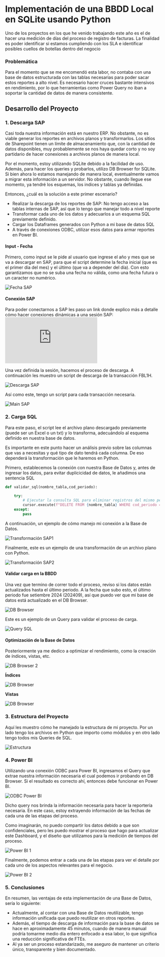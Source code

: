 # Implementación de una BBDD Local en SQLite usando Python

Uno de los proyectos en los que he venido trabajando este año es el de hacer una medición de días del proceso de registro de facturas. La finalidad es poder identificar si estamos cumpliendo con los SLA e identificar posibles cuellos de botellas dentro del negocio

### Problemática

Para el momento que se me encomendó esta labor, no contaba con una base de datos estructurada con las tablas necesarias para poder sacar estos reportes a alto nivel. Es necesario hacer cruces bastante intensivos en rendimiento, por lo que herramientas como Power Query no iban a soportar la cantidad de datos de manera consistente.

## Desarrollo del Proyecto
### 1. Descarga SAP

Casi toda nuestra información está en nuestro ERP. No obstante, no es viable generar los reportes en archivos planos y transformarlos. Los sitios de Sharepoint tienen un límite de almacenamiento que, con la cantidad de datos disponibles, muy probablemente se nos haya quedar corto y no soy partidario de hacer conexiones a archivos planos de manera local.

Por el momento, estoy utilizando SQLite debido a la facilidad de uso. Además, para hacer los queries y probarlos, utilizo DB Browser for SQLite. Si bien ahora lo estamos manejando de manera local, eventualmente vamos a migrar esta información a un servidor. No obstante, cuando llegue ese momento, ya tendré los esquemas, los indices y tablas ya definidas.

Entonces, ¿cuál es la solución a este primer escenario?

- Realizar la descarga de los reportes de SAP: No tengo acceso a las tablas internas de SAP, así que lo tengo que manejar todo a nivel reporte
- Transformar cada uno de los datos y adecuarlos a un esquema SQL previamente definido.
- Cargar los Dataframes generados con Python a mi base de datos SQL
- A través de conexiones ODBC, utilizar esos datos para armar reportes en Power BI.

#### Input - Fecha

Primero, como input se le pide al usuario que ingrese el año y mes que se va a descargar en SAP, para que el script determine la fecha inicial (que es el primer día del mes) y el último (que va a depender del día). Con esto garantizamos que no se suba una fecha no válida, como una fecha futura o un caracter  no numérico.

![Fecha SAP](/etl-accounts-payable/images/fecha_sap.jpg)

#### Conexión SAP

Para poder conectarnos a SAP les paso un link donde explico más a detalle cómo hacer conexiones dinámicas a una sesión SAP: ![Manipulación de Sesiones y Conexiones SAP](https://github.com/alessandroperales74/apc-scripting/blob/main/Conexiones_SAP.md)

Una vez definida la sesión, hacemos el proceso de descarga. A continuación les muestro un script de descarga de la transacción FBL1H.

![Descarga SAP](/etl-accounts-payable/images/descarga_sap.jpg)

Así como este, tengo un script para cada transacción necesaria.

![Main SAP](/etl-accounts-payable/images/main.jpg)

### 2. Carga SQL

Para este paso, el script lee el archivo plano descargado previamente (puede ser un Excel o un txt) y lo transforma, adecuándolo al esquema definido en nuestra base de datos.

Es importante en este punto hacer un análisis previo sobre las columnas que vas a necesitas y qué tipo de dato tendrá cada columna. De eso dependerá la transformación que le haremos en Python.

Primero, establecemos la conexión con nuestra Base de Datos y, antes de ingresar los datos, para evitar duplicicidad de datos, le añadimos una sentencia SQL

```python
def validar_sql(nombre_tabla,cod_periodo):

    try:
        # Ejecutar la consulta SQL para eliminar registros del mismo periodo y evitar duplicidad
        cursor.execute(f"DELETE FROM {nombre_tabla} WHERE cod_periodo = '{cod_periodo}'")
    except:
        pass
```

A continuación, un ejemplo de cómo manejo mi conexión a la Base de Datos.

![Transformación SAP1](/etl-accounts-payable/images/sql_transformacion.jpg)

Finalmente, este es un ejemplo de una transformación de un archivo plano con Python.

![Transformación SAP2](/etl-accounts-payable/images/transformacion_sap.jpg)

#### Validar carga en la BBDD

Una vez que termino de correr todo el proceso, reviso si los datos están actualizados hasta el último periodo. A la fecha que subo esto, el último periodo fue setiembre 2024 (202409), así que puedo ver que mi base de datos está actualizado en el DB Browser.

![DB Browser](/etl-accounts-payable/images/db-browser.jpg)

Este es un ejemplo de un Query para validar el proceso de carga.

![Query SQL](/etl-accounts-payable/images/sql_query.jpg)

#### Optimización de la Base de Datos

Posteriormente ya me dedico a optimizar el rendimiento, como la creación de índices, vistas, etc.

![DB Browser 2](/etl-accounts-payable/images/db-browser2.jpg)

**Índices**

![DB Browser](/etl-accounts-payable/images/index_sql.jpg)

**Vistas**

![DB Browser](/etl-accounts-payable/images/views_sql.jpg)

### 3. Estructura del Proyecto

Aquí les muestro cómo he manejado la estructura de mi proyecto. Por un lado tengo los archivos en Python que importo como módulos y en otro lado tengo todos mis Queries de SQL.

![Estructura](/etl-accounts-payable/images/estructura_sql.jpg)

### 4. Power BI

Utilizando una conexión ODBC para Power BI, ingresamos el Query que extrae nuestra información necesaria el cual podemos ir probando en DB Browser. Si el resultado es correcto ahí, entonces debe funcionar en Power BI.

![ODBC Power BI](/etl-accounts-payable/images/odbc_powerbi.jpg)

Dicho query nos brinda la información necesaria para hacer la reportería necesaria. En este caso, estoy extrayendo información de las fechas de cada una de las etapas del proceso.

Como imaginarán, no puedo compartir los datos debido a que son confidenciales, pero les puedo mostrar el proceso que hago para actualizar este Dashboard, y el diseño que utilizamos para la medición de tiempos del proceso.

![Power BI 1](/etl-accounts-payable/images/power-bi.png)

Finalmente, podemos entrar a cada una de las etapas para ver el detalle por cada uno de los aspectos relevantes para el negocio.

![Power BI 2](/etl-accounts-payable/images/power-bi2.jpg)

### 5. Conclusiones

En resumen, las ventajas de esta implementación de una Base de Datos, sería lo siguiente:

- Actualmente, al contar con una Base de Datos reutilizable, tengo información unificada que puedo reutilizar en otros reportes.
- Además, el tiempo de descarga de información para la base de datos se hace en aproximadamente 45 minutos, cuando de manera manual podría tomarme medio día entero enfocado a esa labor, lo que significa una reducción significativa de FTEs.
- Al ya ser un proceso estandarizado, me aseguro de mantener un criterio único, transparente y bien documentado.
